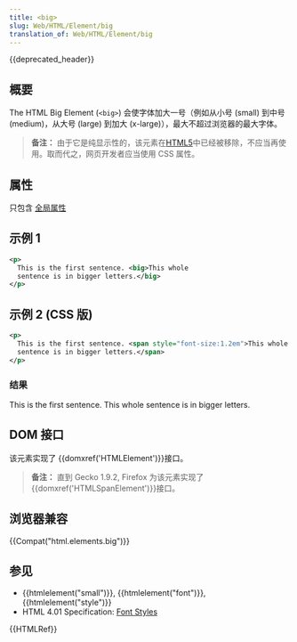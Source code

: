 ```yaml
---
title: <big>
slug: Web/HTML/Element/big
translation_of: Web/HTML/Element/big
---
```

{{deprecated_header}}

## 概要

The HTML Big Element (`<big>`) 会使字体加大一号（例如从小号 (small) 到中号 (medium)，从大号 (large) 到加大 (x-large)），最大不超过浏览器的最大字体。

> **备注：** 由于它是纯显示性的，该元素在[HTML5](/zh-CN/docs/Web/Guide/HTML/HTML5)中已经被移除，不应当再使用。取而代之，网页开发者应当使用 CSS 属性。

## 属性

只包含 [全局属性](/zh-CN/docs/HTML/global_attributes)

## 示例 1

```xml
<p>
  This is the first sentence. <big>This whole
  sentence is in bigger letters.</big>
</p>
```

## 示例 2 (CSS 版)

```xml
<p>
  This is the first sentence. <span style="font-size:1.2em">This whole
  sentence is in bigger letters.</span>
</p>
```

### 结果

This is the first sentence. This whole sentence is in bigger letters.

## DOM 接口

该元素实现了 {{domxref('HTMLElement')}}接口。

> **备注：** 直到 Gecko 1.9.2, Firefox 为该元素实现了{{domxref('HTMLSpanElement')}}接口。

## 浏览器兼容

{{Compat("html.elements.big")}}

## 参见

- {{htmlelement("small")}}, {{htmlelement("font")}}, {{htmlelement("style")}}
- HTML 4.01 Specification: [Font Styles](http://www.w3.org/TR/html4/present/graphics.html#h-15.2)

{{HTMLRef}}
